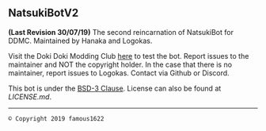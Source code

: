 ## NatsukiBotV2
**(Last Revision 30/07/19)** The second reincarnation of NatsukiBot for DDMC.
Maintained by Hanaka and Logokas.

Visit the Doki Doki Modding Club [here](https://discord.gg/PXmar84) to test the bot.
Report issues to the maintainer and NOT the copyright holder.
In the case that there is no maintainer, report issues to Logokas. Contact via Github or Discord.

This bot is under the [BSD-3 Clause](https://opensource.org/licenses/BSD-3-Clause). License can also be found at *LICENSE.md*.
____________________________
`© Copyright 2019 famous1622`